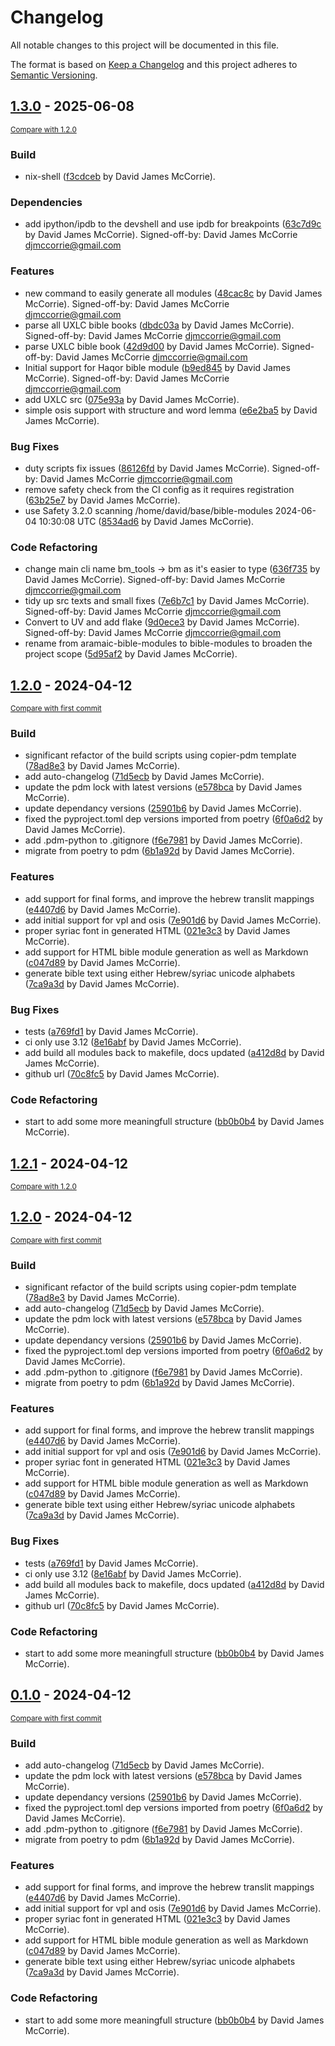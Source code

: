 # Changelog

All notable changes to this project will be documented in this file.

The format is based on [Keep a Changelog](http://keepachangelog.com/en/1.0.0/)
and this project adheres to [Semantic Versioning](http://semver.org/spec/v2.0.0.html).

<!-- insertion marker -->
## [1.3.0](https://github.com/machshev/bible-modules/releases/tag/1.3.0) - 2025-06-08

<small>[Compare with 1.2.0](https://github.com/machshev/bible-modules/compare/1.2.0...1.3.0)</small>

### Build

- nix-shell ([f3cdceb](https://github.com/machshev/bible-modules/commit/f3cdceb4d46e8affe2b246c54713b57d1124ccb2) by David James McCorrie).

### Dependencies

- add ipython/ipdb to the devshell and use ipdb for breakpoints ([63c7d9c](https://github.com/machshev/bible-modules/commit/63c7d9c63696b981d066f3459b263ef586dffce1) by David James McCorrie). Signed-off-by: David James McCorrie <djmccorrie@gmail.com>

### Features

- new command to easily generate all modules ([48cac8c](https://github.com/machshev/bible-modules/commit/48cac8c5c229852e0cb0bb2e9fcfc6fc9f871796) by David James McCorrie). Signed-off-by: David James McCorrie <djmccorrie@gmail.com>
- parse all UXLC bible books ([dbdc03a](https://github.com/machshev/bible-modules/commit/dbdc03a46607c751155f85231c6b50d09e715f4d) by David James McCorrie). Signed-off-by: David James McCorrie <djmccorrie@gmail.com>
- parse UXLC bible book ([42d9d00](https://github.com/machshev/bible-modules/commit/42d9d0007600a32f7f948cb9463a1df144758dcc) by David James McCorrie). Signed-off-by: David James McCorrie <djmccorrie@gmail.com>
- Initial support for Haqor bible module ([b9ed845](https://github.com/machshev/bible-modules/commit/b9ed8452e2fe6505f95deb8e33736ba3f88be465) by David James McCorrie). Signed-off-by: David James McCorrie <djmccorrie@gmail.com>
- add UXLC src ([075e93a](https://github.com/machshev/bible-modules/commit/075e93a90be75c2a3555e25ac89f9d7e8f59eced) by David James McCorrie).
- simple osis support with structure and word lemma ([e6e2ba5](https://github.com/machshev/bible-modules/commit/e6e2ba54e3d6e0a9c5be7895d0f456010ea64d76) by David James McCorrie).

### Bug Fixes

- duty scripts fix issues ([86126fd](https://github.com/machshev/bible-modules/commit/86126fd962c8aa281cb80412a60b744aa3fc25ba) by David James McCorrie). Signed-off-by: David James McCorrie <djmccorrie@gmail.com>
- remove safety check from the CI config as it requires registration ([63b25e7](https://github.com/machshev/bible-modules/commit/63b25e7bdff5bd957d92fd41cfdab337fcccd7ce) by David James McCorrie).
- use Safety 3.2.0 scanning /home/david/base/bible-modules 2024-06-04 10:30:08 UTC ([8534ad6](https://github.com/machshev/bible-modules/commit/8534ad6b49a38a12ac443facda4f1683d2c54630) by David James McCorrie).

### Code Refactoring

- change main cli name bm_tools -> bm as it's easier to type ([636f735](https://github.com/machshev/bible-modules/commit/636f735eba7bb5fa6b08a39bf108a6ae7caa1452) by David James McCorrie). Signed-off-by: David James McCorrie <djmccorrie@gmail.com>
- tidy up src texts and small fixes ([7e6b7c1](https://github.com/machshev/bible-modules/commit/7e6b7c1658ddd967029aaa6b1cc31503c3ff7d9a) by David James McCorrie). Signed-off-by: David James McCorrie <djmccorrie@gmail.com>
- Convert to UV and add flake ([9d0ece3](https://github.com/machshev/bible-modules/commit/9d0ece363bb5bafbe1f7b7d14783c7ef5a13c61d) by David James McCorrie). Signed-off-by: David James McCorrie <djmccorrie@gmail.com>
- rename from aramaic-bible-modules to bible-modules to broaden the project scope ([5d95af2](https://github.com/machshev/bible-modules/commit/5d95af24869ef515601a5c9c3b7fbd3b7cdaf8c5) by David James McCorrie).

## [1.2.0](https://github.com/machshev/bible-modules/releases/tag/1.2.0) - 2024-04-12

<small>[Compare with first commit](https://github.com/machshev/bible-modules/compare/a5f4d34d7f9d50e88fa6188df613db95ea7741ea...1.2.0)</small>

### Build

- significant refactor of the build scripts using copier-pdm template ([78ad8e3](https://github.com/machshev/bible-modules/commit/78ad8e388ac84e4bf3f56286ffa09126c0363cf0) by David James McCorrie).
- add auto-changelog ([71d5ecb](https://github.com/machshev/bible-modules/commit/71d5ecb894da82b38c0279ad9f37a5e6140c0333) by David James McCorrie).
- update the pdm lock with latest versions ([e578bca](https://github.com/machshev/bible-modules/commit/e578bcaa03f9d493cbfca03dfbff2cea34056509) by David James McCorrie).
- update dependancy versions ([25901b6](https://github.com/machshev/bible-modules/commit/25901b6a4231172e0fa3c28d71f702bc50de73ea) by David James McCorrie).
- fixed the pyproject.toml dep versions imported from poetry ([6f0a6d2](https://github.com/machshev/bible-modules/commit/6f0a6d2cb14eda2f24c36524220d153b4ffe8dba) by David James McCorrie).
- add .pdm-python to .gitignore ([f6e7981](https://github.com/machshev/bible-modules/commit/f6e79813f5df38a99cd09260f69c365415c4c1d6) by David James McCorrie).
- migrate from poetry to pdm ([6b1a92d](https://github.com/machshev/bible-modules/commit/6b1a92d18fda2a53431a234db7cb10b3ddeb8193) by David James McCorrie).

### Features

- add support for final forms, and improve the hebrew translit mappings ([e4407d6](https://github.com/machshev/bible-modules/commit/e4407d6ab88255182028f9156dee9fbf92016a1b) by David James McCorrie).
- add initial support for vpl and osis ([7e901d6](https://github.com/machshev/bible-modules/commit/7e901d693f1b70da1f300722c405fbd8146e8f1d) by David James McCorrie).
- proper syriac font in generated HTML ([021e3c3](https://github.com/machshev/bible-modules/commit/021e3c34420bb5f466c21298b005bb7dafa4a10f) by David James McCorrie).
- add support for HTML bible module generation as well as Markdown ([c047d89](https://github.com/machshev/bible-modules/commit/c047d89cb6c0f9fd9dc7d668feed6c36f5c25fa6) by David James McCorrie).
- generate bible text using either Hebrew/syriac unicode alphabets ([7ca9a3d](https://github.com/machshev/bible-modules/commit/7ca9a3d4eb79902c6564960466a7aec8848ca4f0) by David James McCorrie).

### Bug Fixes

- tests ([a769fd1](https://github.com/machshev/bible-modules/commit/a769fd15d5dd4d373675e3c6c70986315d5a99ec) by David James McCorrie).
- ci only use 3.12 ([8e16abf](https://github.com/machshev/bible-modules/commit/8e16abfb0046a6634e5147423d92cf5f41c7abd9) by David James McCorrie).
- add build all modules back to makefile, docs updated ([a412d8d](https://github.com/machshev/bible-modules/commit/a412d8d195cc57be39569d88b628d480473311a8) by David James McCorrie).
- github url ([70c8fc5](https://github.com/machshev/bible-modules/commit/70c8fc525f080faa6ef7e01436c155da0b8bbd71) by David James McCorrie).

### Code Refactoring

- start to add some more meaningfull structure ([bb0b0b4](https://github.com/machshev/bible-modules/commit/bb0b0b45bb14d4bed041ba3af95c0f1e1a336e2b) by David James McCorrie).

## [1.2.1](https://github.com/machshev/aramaic-bible-modules/releases/tag/1.2.1) - 2024-04-12

<small>[Compare with 1.2.0](https://github.com/machshev/aramaic-bible-modules/compare/1.2.0...1.2.1)</small>

## [1.2.0](https://github.com/machshev/aramaic-bible-modules/releases/tag/1.2.0) - 2024-04-12

<small>[Compare with first commit](https://github.com/machshev/aramaic-bible-modules/compare/a5f4d34d7f9d50e88fa6188df613db95ea7741ea...1.2.0)</small>

### Build

- significant refactor of the build scripts using copier-pdm template ([78ad8e3](https://github.com/machshev/aramaic-bible-modules/commit/78ad8e388ac84e4bf3f56286ffa09126c0363cf0) by David James McCorrie).
- add auto-changelog ([71d5ecb](https://github.com/machshev/aramaic-bible-modules/commit/71d5ecb894da82b38c0279ad9f37a5e6140c0333) by David James McCorrie).
- update the pdm lock with latest versions ([e578bca](https://github.com/machshev/aramaic-bible-modules/commit/e578bcaa03f9d493cbfca03dfbff2cea34056509) by David James McCorrie).
- update dependancy versions ([25901b6](https://github.com/machshev/aramaic-bible-modules/commit/25901b6a4231172e0fa3c28d71f702bc50de73ea) by David James McCorrie).
- fixed the pyproject.toml dep versions imported from poetry ([6f0a6d2](https://github.com/machshev/aramaic-bible-modules/commit/6f0a6d2cb14eda2f24c36524220d153b4ffe8dba) by David James McCorrie).
- add .pdm-python to .gitignore ([f6e7981](https://github.com/machshev/aramaic-bible-modules/commit/f6e79813f5df38a99cd09260f69c365415c4c1d6) by David James McCorrie).
- migrate from poetry to pdm ([6b1a92d](https://github.com/machshev/aramaic-bible-modules/commit/6b1a92d18fda2a53431a234db7cb10b3ddeb8193) by David James McCorrie).

### Features

- add support for final forms, and improve the hebrew translit mappings ([e4407d6](https://github.com/machshev/aramaic-bible-modules/commit/e4407d6ab88255182028f9156dee9fbf92016a1b) by David James McCorrie).
- add initial support for vpl and osis ([7e901d6](https://github.com/machshev/aramaic-bible-modules/commit/7e901d693f1b70da1f300722c405fbd8146e8f1d) by David James McCorrie).
- proper syriac font in generated HTML ([021e3c3](https://github.com/machshev/aramaic-bible-modules/commit/021e3c34420bb5f466c21298b005bb7dafa4a10f) by David James McCorrie).
- add support for HTML bible module generation as well as Markdown ([c047d89](https://github.com/machshev/aramaic-bible-modules/commit/c047d89cb6c0f9fd9dc7d668feed6c36f5c25fa6) by David James McCorrie).
- generate bible text using either Hebrew/syriac unicode alphabets ([7ca9a3d](https://github.com/machshev/aramaic-bible-modules/commit/7ca9a3d4eb79902c6564960466a7aec8848ca4f0) by David James McCorrie).

### Bug Fixes

- tests ([a769fd1](https://github.com/machshev/aramaic-bible-modules/commit/a769fd15d5dd4d373675e3c6c70986315d5a99ec) by David James McCorrie).
- ci only use 3.12 ([8e16abf](https://github.com/machshev/aramaic-bible-modules/commit/8e16abfb0046a6634e5147423d92cf5f41c7abd9) by David James McCorrie).
- add build all modules back to makefile, docs updated ([a412d8d](https://github.com/machshev/aramaic-bible-modules/commit/a412d8d195cc57be39569d88b628d480473311a8) by David James McCorrie).
- github url ([70c8fc5](https://github.com/machshev/aramaic-bible-modules/commit/70c8fc525f080faa6ef7e01436c155da0b8bbd71) by David James McCorrie).

### Code Refactoring

- start to add some more meaningfull structure ([bb0b0b4](https://github.com/machshev/aramaic-bible-modules/commit/bb0b0b45bb14d4bed041ba3af95c0f1e1a336e2b) by David James McCorrie).

## [0.1.0](https://github.com/machshev/aramaic-bible-modules/releases/tag/0.1.0) - 2024-04-12

<small>[Compare with first commit](https://github.com/machshev/aramaic-bible-modules/compare/a5f4d34d7f9d50e88fa6188df613db95ea7741ea...0.1.0)</small>

### Build

- add auto-changelog ([71d5ecb](https://github.com/machshev/aramaic-bible-modules/commit/71d5ecb894da82b38c0279ad9f37a5e6140c0333) by David James McCorrie).
- update the pdm lock with latest versions ([e578bca](https://github.com/machshev/aramaic-bible-modules/commit/e578bcaa03f9d493cbfca03dfbff2cea34056509) by David James McCorrie).
- update dependancy versions ([25901b6](https://github.com/machshev/aramaic-bible-modules/commit/25901b6a4231172e0fa3c28d71f702bc50de73ea) by David James McCorrie).
- fixed the pyproject.toml dep versions imported from poetry ([6f0a6d2](https://github.com/machshev/aramaic-bible-modules/commit/6f0a6d2cb14eda2f24c36524220d153b4ffe8dba) by David James McCorrie).
- add .pdm-python to .gitignore ([f6e7981](https://github.com/machshev/aramaic-bible-modules/commit/f6e79813f5df38a99cd09260f69c365415c4c1d6) by David James McCorrie).
- migrate from poetry to pdm ([6b1a92d](https://github.com/machshev/aramaic-bible-modules/commit/6b1a92d18fda2a53431a234db7cb10b3ddeb8193) by David James McCorrie).

### Features

- add support for final forms, and improve the hebrew translit mappings ([e4407d6](https://github.com/machshev/aramaic-bible-modules/commit/e4407d6ab88255182028f9156dee9fbf92016a1b) by David James McCorrie).
- add initial support for vpl and osis ([7e901d6](https://github.com/machshev/aramaic-bible-modules/commit/7e901d693f1b70da1f300722c405fbd8146e8f1d) by David James McCorrie).
- proper syriac font in generated HTML ([021e3c3](https://github.com/machshev/aramaic-bible-modules/commit/021e3c34420bb5f466c21298b005bb7dafa4a10f) by David James McCorrie).
- add support for HTML bible module generation as well as Markdown ([c047d89](https://github.com/machshev/aramaic-bible-modules/commit/c047d89cb6c0f9fd9dc7d668feed6c36f5c25fa6) by David James McCorrie).
- generate bible text using either Hebrew/syriac unicode alphabets ([7ca9a3d](https://github.com/machshev/aramaic-bible-modules/commit/7ca9a3d4eb79902c6564960466a7aec8848ca4f0) by David James McCorrie).

### Code Refactoring

- start to add some more meaningfull structure ([bb0b0b4](https://github.com/machshev/aramaic-bible-modules/commit/bb0b0b45bb14d4bed041ba3af95c0f1e1a336e2b) by David James McCorrie).

